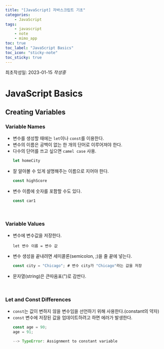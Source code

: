```yaml
---
title: "[JavaScript] 자바스크립트 기초"
categories:
    - JavaScript
tags:
    - javascript
    - note
    - mimo_app
toc: true
toc_label: "JavaScript Basics"
toc_icon: "sticky-note"
toc_sticky: true
---
```


최초작성일: 2023-01-15
*작성중*

# JavaScript Basics

## Creating Variables

### Variable Names

- 변수를 생성할 때에는 `let`이나 `const`를 이용한다.
- 변수의 이름은 공백이 없는 한 개의 단어로 이루어져야 한다.
- 다수의 단어를 쓰고 싶으면 `camel case` 사용.
    ```javascript
    let homeCity
    ```
- 잘 알아볼 수 있게 설명해주는 이름으로 지어야 한다.
    ```javascript
    const highScore
    ```
- 변수 이름에 숫자를 포함할 수도 있다.
    ```javascript
    const car1
    ```

<br/>

### Variable Values

- 변수에 변수값을 저장한다.    
    ```
    let 변수 이름 = 변수 값
    ```
- 변수 생성을 끝내려면 세미콜론(semicolon, ;)을 줄 끝에 넣는다.
    ```javascript
    const city = "Chicago"; # 변수 city가 "Chicago"라는 값을 저장
    ```
- 문자열(string)은 큰따옴표(")로 감싼다.

<br/>

### Let and Const Differences
- `const`는 값이 변하지 않을 변수임을 선언하기 위해 사용한다.(constant의 약자)
- `const` 변수에 저장된 값을 업데이트하려고 하면 에러가 발생한다.
    ```javascript
    const age = 90;
    age = 91;

    --> TypeError: Assignment to constant variable
    ```


